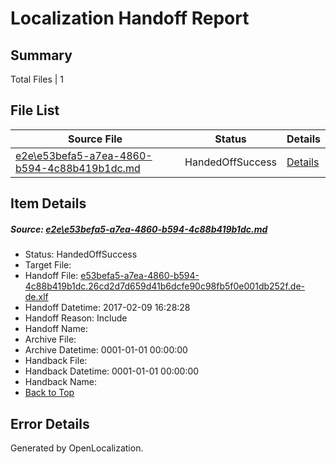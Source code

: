 # <a name='report-top'></a> Localization Handoff Report

## Summary
 Total Files | 1

## File List
 Source File | Status | Details 
 ----------- | ------ | ------- 
 [e2e\e53befa5-a7ea-4860-b594-4c88b419b1dc.md](https://github.com/OpenLocalizationTestOrg/ol-test0/blob/239df5585a7ed1a97c554ce962d9475916ceb240/e2e/e53befa5-a7ea-4860-b594-4c88b419b1dc.md) | HandedOffSuccess | [Details](#69eb4917631676e4bd1e8ac9c2b6e4ef16a6cdbe2)

## Item Details
##### <a name='69eb4917631676e4bd1e8ac9c2b6e4ef16a6cdbe2'></a> Source: [e2e\e53befa5-a7ea-4860-b594-4c88b419b1dc.md](https://github.com/OpenLocalizationTestOrg/ol-test0/blob/239df5585a7ed1a97c554ce962d9475916ceb240/e2e/e53befa5-a7ea-4860-b594-4c88b419b1dc.md)
* Status: HandedOffSuccess
* Target File: 
* Handoff File: [e53befa5-a7ea-4860-b594-4c88b419b1dc.26cd2d7d659d41b6dcfe90c98fb5f0e001db252f.de-de.xlf](https://github.com/OpenLocalizationTestOrg/ol-test0-handoff/blob/154b66aad38ceb2da48dc45964544fe78634559b/ol-handoff/OpenLocalizationTestOrg/ol-test0-dede/shujia/ht/e53befa5-a7ea-4860-b594-4c88b419b1dc.26cd2d7d659d41b6dcfe90c98fb5f0e001db252f.de-de.xlf)
* Handoff Datetime: 2017-02-09 16:28:28
* Handoff Reason: Include
* Handoff Name: 
* Archive File: 
* Archive Datetime: 0001-01-01 00:00:00
* Handback File: 
* Handback Datetime: 0001-01-01 00:00:00
* Handback Name: 
* [Back to Top](#report-top)


## Error Details

Generated by OpenLocalization.
